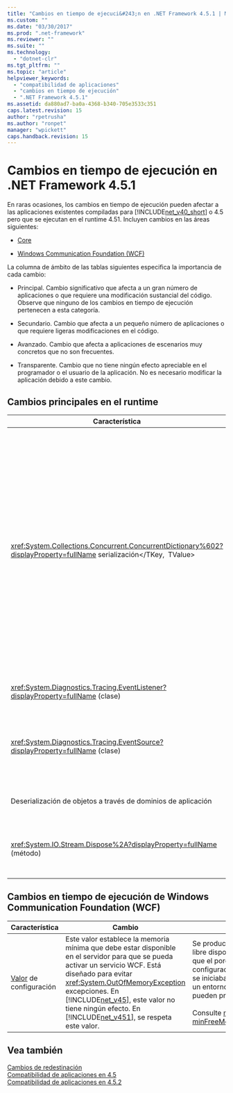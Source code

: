 ```yaml
---
title: "Cambios en tiempo de ejecuci&#243;n en .NET Framework 4.5.1 | Microsoft Docs"
ms.custom: ""
ms.date: "03/30/2017"
ms.prod: ".net-framework"
ms.reviewer: ""
ms.suite: ""
ms.technology: 
  - "dotnet-clr"
ms.tgt_pltfrm: ""
ms.topic: "article"
helpviewer_keywords: 
  - "compatibilidad de aplicaciones"
  - "cambios en tiempo de ejecución"
  - ".NET Framework 4.5.1"
ms.assetid: da880ad7-ba0a-4368-b340-705e3533c351
caps.latest.revision: 15
author: "rpetrusha"
ms.author: "ronpet"
manager: "wpickett"
caps.handback.revision: 15
---
```

# Cambios en tiempo de ejecuci&#243;n en .NET Framework 4.5.1
En raras ocasiones, los cambios en tiempo de ejecución pueden afectar a las aplicaciones existentes compiladas para [!INCLUDE[net_v40_short](../../../includes/net-v40-short-md.md)] o 4.5 pero que se ejecutan en el runtime 4.51. Incluyen cambios en las áreas siguientes:  
  
-   [Core](#Core)  
  
-   [Windows Communication Foundation (WCF)](#WCF)  
  
 La columna de ámbito de las tablas siguientes especifica la importancia de cada cambio:  
  
-   Principal. Cambio significativo que afecta a un gran número de aplicaciones o que requiere una modificación sustancial del código. Observe que ninguno de los cambios en tiempo de ejecución pertenecen a esta categoría.  
  
-   Secundario. Cambio que afecta a un pequeño número de aplicaciones o que requiere ligeras modificaciones en el código.  
  
-   Avanzado. Cambio que afecta a aplicaciones de escenarios muy concretos que no son frecuentes.  
  
-   Transparente. Cambio que no tiene ningún efecto apreciable en el programador o el usuario de la aplicación. No es necesario modificar la aplicación debido a este cambio.  
  
<a name="Core"></a>   
## <a name="core-runtime-changes"></a>Cambios principales en el runtime  
  
|Característica|Cambio|Impacto|Ámbito|  
|-------------|------------|------------|-----------|  
|<xref:System.Collections.Concurrent.ConcurrentDictionary%602?displayProperty=fullName> serialización</TKey, TValue>|Un <xref:System.Collections.Concurrent.ConcurrentDictionary%602> objeto serializado en .NET Framework 4.5 con la <xref:System.Runtime.Serialization.NetDataContractSerializer> no se puede deserializar sólo debido a cambios internos en el tipo de .NET Framework 4.5.1 y 4.5.2.\</TKey, TValue><br /><br /> Este cambio *no* aplicar en los escenarios siguientes:<br /><br /> Un <xref:System.Collections.Concurrent.ConcurrentDictionary%602> objeto serializa en .NET Framework 4.5 y deserializar en el [!INCLUDE[net_v46](../../../includes/net-v46-md.md)].</TKey, TValue> El <xref:System.Runtime.Serialization.NetDataContractSerializer> en el [!INCLUDE[net_v46](../../../includes/net-v46-md.md)] puede deserializar el objeto.<br /><br /> Un <xref:System.Collections.Concurrent.ConcurrentDictionary%602> objeto se serializa en una versión posterior de .NET Framework y se deserializan en .NET Framework 4.5.\</TKey, TValue> El <xref:System.Runtime.Serialization.NetDataContractSerializer> en .NET Framework 4.5 es capaz de deserializar el objeto.<br /><br /> Versión de la serialización y deserialización de un <xref:System.Collections.Concurrent.ConcurrentDictionary%602> objeto entre cualquier versión de .NET Framework después de .NET Framework 4.5.</TKey, TValue> Este cambio se aplica a los objetos serializados con .NET Framework 4.5 *sólo*.|Dos soluciones están disponibles si es necesario serializar un <xref:System.Collections.Concurrent.ConcurrentDictionary%602> objeto de .NET Framework 4.5 y deserializarla en una versión posterior de .NET Framework:\</TKey, TValue><br /><br /> Utilizar un serializador alternativo, como el <xref:System.Runtime.Serialization.DataContractSerializer> o <xref:System.Runtime.Serialization.Formatters.Binary.BinaryFormatter>.<br /><br /> Actualización a la [!INCLUDE[net_v46](../../../includes/net-v46-md.md)], que admite la deserialización de <xref:System.Collections.Concurrent.ConcurrentDictionary%602> objeto serializado con .NET Framework 4.5.\</TKey, TValue>|Secundaria|  
|<xref:System.Diagnostics.Tracing.EventListener?displayProperty=fullName> (clase)|<xref:System.Diagnostics.Tracing.EventListener> trunca las cadenas con valores null incrustados. Caracteres null no son compatibles con el <xref:System.Diagnostics.Tracing.EventSource> clase.|El cambio sólo afecta a las aplicaciones que utilizan <xref:System.Diagnostics.Tracing.EventListener> leer <xref:System.Diagnostics.Tracing.EventSource> datos en proceso y que utilizan caracteres null como delimitadores.|Borde|  
|<xref:System.Diagnostics.Tracing.EventSource?displayProperty=fullName> (clase)|El runtime ahora aplica el contrato que especifica lo siguiente: una clase derivada de <xref:System.Diagnostics.Tracing.EventSource> que define un ETW de método de evento debe llamar a la clase base <xref:System.Diagnostics.Tracing.EventSource.WriteEvent%2A?displayProperty=fullName> método con el identificador de evento seguido por los mismos argumentos que se pasaron al método de evento ETW.|Un <xref:System.IndexOutOfRangeException> excepción se produce si un <xref:System.Diagnostics.Tracing.EventListener> lee <xref:System.Diagnostics.Tracing.EventSource> datos en proceso para un origen de eventos que infringe este contrato.<br /><br /> Consulte [mitigación: método EventSource.WriteEvent](../../../docs/framework/migration-guide/mitigation-eventsource-writeevent-method-calls.md)|Secundaria|  
|Deserialización de objetos a través de dominios de aplicación|En algunos casos, cuando una aplicación usa dos o más dominios de aplicación con distintas bases de aplicación, un intento de deserializar objetos en el contexto de llamada lógico entre dominios de aplicación produce una excepción.|Este problema se produce en un escenario muy específico. Para obtener más información y la mitigación, vea [mitigación: deserialización de objetos a través de dominios de aplicación](../../../docs/framework/migration-guide/mitigation-deserialization-of-objects-across-app-domains.md).|Borde|  
|<xref:System.IO.Stream.Dispose%2A?displayProperty=fullName> (método)|En [!INCLUDE[win8_appstore_long](../../../includes/win8-appstore-long-md.md)] aplicaciones, [!INCLUDE[wrt](../../../includes/wrt-md.md)] adaptadores de secuencia ya no llaman el <xref:System.IO.Stream.FlushAsync%2A> método desde el <xref:System.IO.Stream.Dispose%2A> método.|Este cambio debe ser transparente. Los desarrolladores pueden restaurar el comportamiento anterior escribiendo código similar al siguiente:<br /><br /> `using (System.IO.Stream stream = GetWindowsRuntimeStream() As Stream)  {     // do something     await stream.FlushAsync();   }`|Transparente|  
  
<a name="WCF"></a>   
## <a name="windows-communication-foundation-wcf-runtime-changes"></a>Cambios en tiempo de ejecución de Windows Communication Foundation (WCF)  
  
|Característica|Cambio|Impacto|Ámbito|  
|-------------|------------|------------|-----------|  
|[Valor](http://msdn.microsoft.com/library/ms731336.aspx) de configuración|Este valor establece la memoria mínima que debe estar disponible en el servidor para que se pueda activar un servicio WCF. Está diseñado para evitar <xref:System.OutOfMemoryException> excepciones. En [!INCLUDE[net_v45](../../../includes/net-v45-md.md)], este valor no tiene ningún efecto. En [!INCLUDE[net_v451](../../../includes/net-v451-md.md)], se respeta este valor.|Se produce una excepción si la memoria libre disponible en el servidor web es menor que el porcentaje definido por la opción de configuración. Algunos servicios WCF que se iniciaban y ejecutaban correctamente en un entorno de memoria restringida ahora pueden producir errores.<br /><br /> Consulte [mitigación: configuración minFreeMemoryPercentageToActiveService](../../../docs/framework/migration-guide/mitigation-minfreememorypercentagetoactiveservice-configuration-setting.md).|Secundaria|  
  
## <a name="see-also"></a>Vea también  
 [Cambios de redestinación](../../../docs/framework/migration-guide/retargeting-changes-in-the-net-framework-4-5-1.md)   
 [Compatibilidad de aplicaciones en 4.5](../../../docs/framework/migration-guide/application-compatibility-in-the-net-framework-4-5.md)   
 [Compatibilidad de aplicaciones en 4.5.2](../../../docs/framework/migration-guide/application-compatibility-in-the-net-framework-4-5-2.md)
